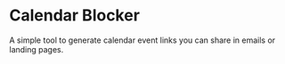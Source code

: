# Calendar Blocker

A simple tool to generate calendar event links you can share in emails or landing pages.